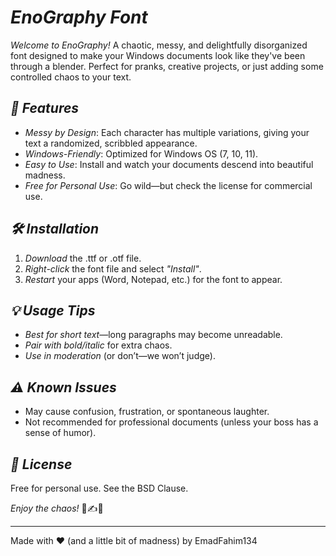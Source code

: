 # *EnoGraphy Font*  

*Welcome to EnoGraphy!* A chaotic, messy, and delightfully disorganized font designed to make your Windows documents look like they've been through a blender. Perfect for pranks, creative projects, or just adding some controlled chaos to your text.  

## *📌 Features*  
- *Messy by Design*: Each character has multiple variations, giving your text a randomized, scribbled appearance.  
- *Windows-Friendly*: Optimized for Windows OS (7, 10, 11).  
- *Easy to Use*: Install and watch your documents descend into beautiful madness.  
- *Free for Personal Use*: Go wild—but check the license for commercial use.  

## *🛠 Installation*  
1. *Download* the .ttf or .otf file.  
2. *Right-click* the font file and select *"Install"*.  
3. *Restart* your apps (Word, Notepad, etc.) for the font to appear.  

## *💡 Usage Tips*  
- *Best for short text*—long paragraphs may become unreadable.  
- *Pair with bold/italic* for extra chaos.  
- *Use in moderation* (or don’t—we won’t judge).  

## *⚠ Known Issues*  
- May cause confusion, frustration, or spontaneous laughter.  
- Not recommended for professional documents (unless your boss has a sense of humor).  

## *📜 License*  
Free for personal use. See the BSD Clause.  

*Enjoy the chaos!* 🎨✍🔥  

---  
Made with ❤ (and a little bit of madness)
by EmadFahim134
